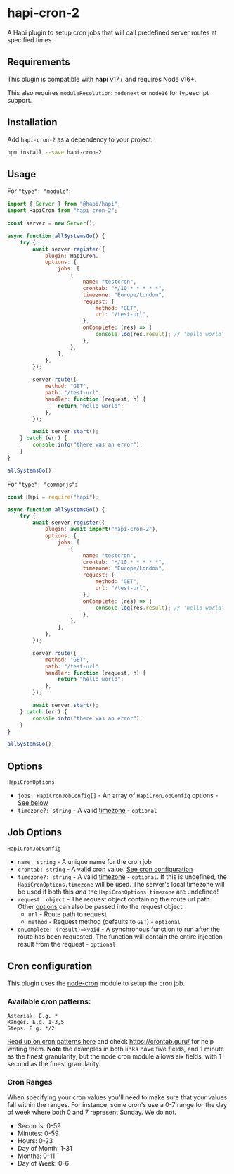 # hapi-cron-2

A Hapi plugin to setup cron jobs that will call predefined server routes at specified times.

## Requirements

This plugin is compatible with **hapi** v17+ and requires Node v16+.

This also requires `moduleResolution`: `nodenext` or `node16` for typescript support.

## Installation

Add `hapi-cron-2` as a dependency to your project:

```bash
npm install --save hapi-cron-2
```

## Usage

For `"type": "module"`:

```js
import { Server } from "@hapi/hapi";
import HapiCron from "hapi-cron-2";

const server = new Server();

async function allSystemsGo() {
	try {
		await server.register({
			plugin: HapiCron,
			options: {
				jobs: [
					{
						name: "testcron",
						crontab: "*/10 * * * * *",
						timezone: "Europe/London",
						request: {
							method: "GET",
							url: "/test-url",
						},
						onComplete: (res) => {
							console.log(res.result); // 'hello world'
						},
					},
				],
			},
		});

		server.route({
			method: "GET",
			path: "/test-url",
			handler: function (request, h) {
				return "hello world";
			},
		});

		await server.start();
	} catch (err) {
		console.info("there was an error");
	}
}

allSystemsGo();
```

For `"type": "commonjs"`:

```js
const Hapi = require("hapi");

async function allSystemsGo() {
	try {
		await server.register({
			plugin: await import("hapi-cron-2"),
			options: {
				jobs: [
					{
						name: "testcron",
						crontab: "*/10 * * * * *",
						timezone: "Europe/London",
						request: {
							method: "GET",
							url: "/test-url",
						},
						onComplete: (res) => {
							console.log(res.result); // 'hello world'
						},
					},
				],
			},
		});

		server.route({
			method: "GET",
			path: "/test-url",
			handler: function (request, h) {
				return "hello world";
			},
		});

		await server.start();
	} catch (err) {
		console.info("there was an error");
	}
}

allSystemsGo();
```

## Options

`HapiCronOptions`

- `jobs: HapiCronJobConfig[]` - An array of `HapiCronJobConfig` options - [See below](#job-options)
- `timezone?: string` - A valid [timezone](https://momentjs.com/timezone/) - `optional`

## Job Options

`HapiCronJobConfig`

- `name: string` - A unique name for the cron job
- `crontab: string` - A valid cron value. [See cron configuration](#cron-configuration)
- `timezone?: string` - A valid [timezone](https://momentjs.com/timezone/) - `optional`. If this is undefined, the `HapiCronOptions.timezone` will be used. The server's local timezone will be used if both this _and_ the `HapiCronOptions.timezone` are undefined!
- `request: object` - The request object containing the route url path. Other [options](https://hapi.dev/api/#-await-serverinjectoptions) can also be passed into the request object
  - `url` - Route path to request
  - `method` - Request method (defaults to `GET`) - `optional`
- `onComplete: (result)=>void` - A synchronous function to run after the route has been requested. The function will contain the entire injection result from the request - `optional`

## Cron configuration

This plugin uses the [node-cron](https://github.com/kelektiv/node-cron) module to setup the cron job.

### Available cron patterns:

```
Asterisk. E.g. *
Ranges. E.g. 1-3,5
Steps. E.g. */2
```

[Read up on cron patterns here](http://crontab.org) and check https://crontab.guru/ for help writing them. **Note** the examples in both links have five fields, and 1 minute as the finest granularity, but the node cron module allows six fields, with 1 second as the finest granularity.

### Cron Ranges

When specifying your cron values you'll need to make sure that your values fall within the ranges. For instance, some cron's use a 0-7 range for the day of week where both 0 and 7 represent Sunday. We do not.

- Seconds: 0-59
- Minutes: 0-59
- Hours: 0-23
- Day of Month: 1-31
- Months: 0-11
- Day of Week: 0-6
